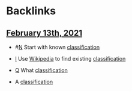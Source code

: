 
# Backlinks
## [February 13th, 2021](<February 13th, 2021.md>)
- #[N](<N.md>) Start with known [classification](<classification.md>)

- [I](<I.md>) Use [Wikipedia](<Wikipedia.md>) to find existing [classification](<classification.md>)

- [Q](<Q.md>) What [classification](<classification.md>)

- A [classification](<classification.md>)

